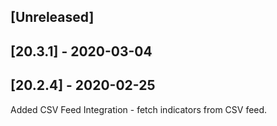 ## [Unreleased]


## [20.3.1] - 2020-03-04


## [20.2.4] - 2020-02-25
Added CSV Feed Integration - fetch indicators from CSV feed.
